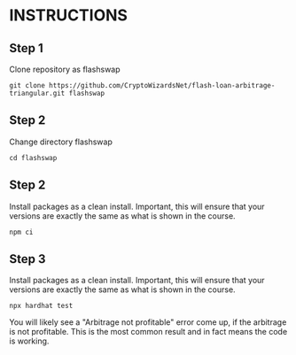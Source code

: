 # INSTRUCTIONS

## Step 1

Clone repository as flashswap

```shell
git clone https://github.com/CryptoWizardsNet/flash-loan-arbitrage-triangular.git flashswap
```

## Step 2

Change directory flashswap

```shell
cd flashswap
```

## Step 2

Install packages as a clean install. Important, this will ensure that your versions are exactly the same as what is shown in the course.

```shell
npm ci
```

## Step 3

Install packages as a clean install. Important, this will ensure that your versions are exactly the same as what is shown in the course.

```shell
npx hardhat test
```

You will likely see a "Arbitrage not profitable" error come up, if the arbitrage is not profitable. This is the most common result and in fact means the code is working.
